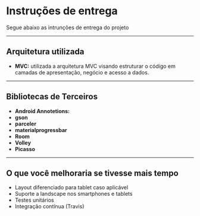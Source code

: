 Instruções de entrega
===================

Segue abaixo as intrunções de entrega do projeto

----------

Arquitetura utilizada
-------------

- **MVC:** utilizada a arquitetura MVC visando estruturar o código em camadas de apresentação, negócio e acesso a dados. 
----------

Bibliotecas de Terceiros
-------------
- **Android Annotetions:** 
- **gson** 
- **parceler** 
- **materialprogressbar**
- **Room** 
- **Volley** 
- **Picasso** 


----------

O que você melhoraria se tivesse mais tempo
-------------
 - Layout diferenciado para tablet caso aplicável
 - Suporte a landscape nos smartphones e tablets
 - Testes unitários
 - Integração contínua (Travis)








